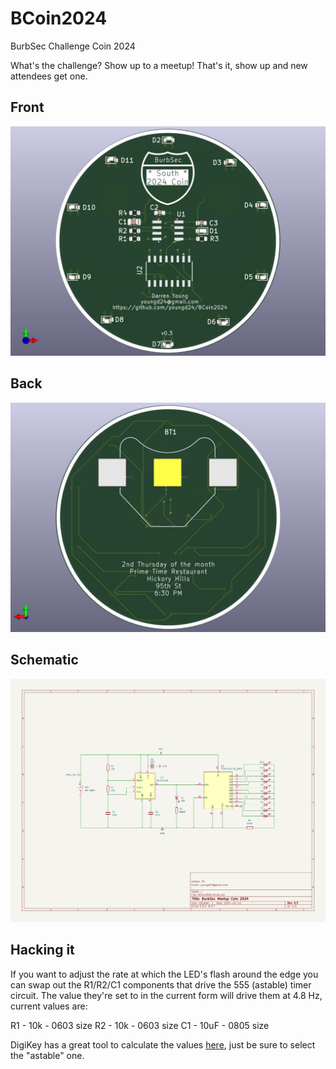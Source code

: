 # BCoin2024
BurbSec Challenge Coin 2024

What's the challenge? Show up to a meetup! That's it, show up and new attendees get one.

## Front
![BCoin Front](https://github.com/youngd24/BCoin2024/blob/main/assets/BCoin2024-v0.3-front.jpg)

## Back
![BCoin Back](https://github.com/youngd24/BCoin2024/blob/main/assets/BCoin2024-v0.3-back.jpg)

## Schematic
![Schematic](https://github.com/youngd24/BCoin2024/blob/main/assets/BCoin2024-v0.3-schematic.jpg)

## Hacking it

If you want to adjust the rate at which the LED's flash around the edge you can swap out the R1/R2/C1 components that drive the 555 (astable) timer circuit. The value they're set to in the current form will drive them at 4.8 Hz, current values are:

R1 - 10k - 0603 size
R2 - 10k - 0603 size
C1 - 10uF - 0805 size

DigiKey has a great tool to calculate the values [here](https://www.digikey.com/en/resources/conversion-calculators/conversion-calculator-555-timer), just be sure to select the "astable" one.
